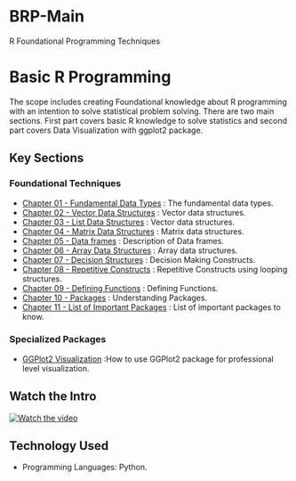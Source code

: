 # BRP-Main
R Foundational Programming Techniques
# Basic R Programming 
The scope includes creating Foundational knowledge about R programming with an intention to solve statistical problem solving. There are two main sections. First part covers basic R knowledge to solve statistics and second part covers Data Visualization with ggplot2 package.

## Key Sections
### Foundational Techniques
- [Chapter 01 - Fundamental Data Types](https://github.com/fromsantanu/BRP-Ch-01-DataTypes) : The fundamental data types.
- [Chapter 02 - Vector Data Structures](https://github.com/fromsantanu/BRP-Ch-02-Vectors) : Vector data structures.
- [Chapter 03 - List Data Structures](https://github.com/fromsantanu/BRP-Ch-03-Lists) : Vector data structures.
- [Chapter 04 - Matrix Data Structures](https://github.com/fromsantanu/BRP-Ch-04-Matrix) : Matrix data structures.
- [Chapter 05 - Data frames](https://github.com/fromsantanu/BRP-Ch-05-DataFrames) : Description of Data frames.
- [Chapter 06 - Array Data Structures](https://github.com/fromsantanu/BRP-Ch-06-Arrays) : Array data structures.
- [Chapter 07 - Decision Structures](https://github.com/fromsantanu/BRP-Ch-07-DecisionStructures) : Decision Making Constructs.
- [Chapter 08 - Repetitive Constructs](https://github.com/fromsantanu/BRP-Ch-08-RepetitiveConstructs) : Repetitive Constructs using looping structures.
- [Chapter 09 - Defining Functions](https://github.com/fromsantanu/BRP-Ch-09-DefiningFunctions) : Defining Functions.
- [Chapter 10 - Packages](https://github.com/fromsantanu/BRP-Ch-09-UnderstandingPackages) : Understanding Packages.
- [Chapter 11 - List of Important Packages](https://github.com/fromsantanu/BRP-Ch-09-ListOfImportantPackages) : List of important packages to know.

### Specialized Packages
- [GGPlot2 Visualization](https://github.com/fromsantanu/#)  :How to use GGPlot2 package for professional level visualization.

## Watch the Intro 
[![Watch the video](https://img.youtube.com/vi/tbd/hqdefault.jpg)](https://www.youtube.com/watch?v=tbd)

## Technology Used
- Programming Languages: Python.
